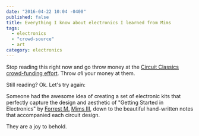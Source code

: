 ```yaml
---
date: "2016-04-22 10:04 -0400"
published: false
title: Everything I know about electronics I learned from Mims
tags: 
  - electronics
  - "crowd-source"
  - art
category: electronics
---
```

Stop reading this right now and go throw money at the [Circuit Classics crowd-funding effort](https://www.crowdsupply.com/star-simpson/circuit-classics). Throw _all_ your money at them.

Still reading? Ok. Let's try again:

Someone had the awesome idea of creating a set of electronic kits that perfectly capture the design and aesthetic of "Getting Started in Electronics" by [Forrest M.](https://en.wikipedia.org/wiki/Forrest_Mims) [Mims III](http://www.forrestmims.org/), down to the beautiful hand-written notes that accompanied each circuit design.

They are a joy to behold.
